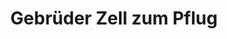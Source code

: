 ---
title: "Gebrüder Zell zum Pflug"
url: /biberach-an-der-riss/gebrueder-zell-zum-pflug/
shop: Getränke
---